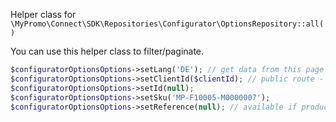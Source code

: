 Helper class for `\MyPromo\Connect\SDK\Repositories\Configurator\OptionsRepository::all()`

You can use this helper class to filter/paginate.

```php
$configuratorOptionsOptions->setLang('DE'); // get data from this page number
$configuratorOptionsOptions->setClientId($clientId); // public route - set client id
$configuratorOptionsOptions->setId(null);
$configuratorOptionsOptions->setSku('MP-F10005-M0000007');
$configuratorOptionsOptions->setReference(null); // available if product had been synced to a sales channel
```
